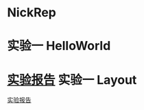 # NickRep
实验一  HelloWorld
=====
[实验报告](https://github.com/NickLYD/NickRep/blob/master/HelloWorld/readme.md)
实验一  Layout
=====
[实验报告](https://github.com/NickLYD/NickRep/blob/master/Layout/readme.md)

